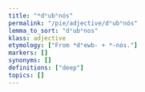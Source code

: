 ```yaml
---
title: "*dʰubʰnós"
permalink: "/pie/adjective/dʰubʰnós"
lemma_to_sort: "dʰubʰnos"
klass: adjective
etymology: ["From *dʰewb- +‎ *-nós."]
markers: []
synonyms: []
definitions: ["deep"]
topics: []
---
```


